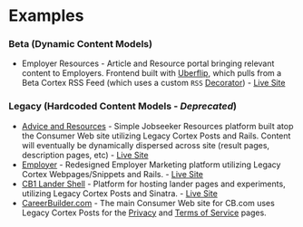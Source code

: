 # Examples

### Beta \(Dynamic Content Models\)

* Employer Resources - Article and Resource portal bringing relevant content to Employers. Frontend built with [Uberflip](https://www.uberflip.com/), which pulls from a Beta Cortex RSS Feed \(which uses a custom `RSS` [Decorator](/introduction/core-concepts.md#decorators)\) - [Live Site](https://resources.careerbuilder.com/)

### Legacy \(Hardcoded Content Models - _Deprecated_\)

* [Advice and Resources](https://github.com/cbdr/consumer-main/) - Simple Jobseeker Resources platform built atop the Consumer Web site utilizing Legacy Cortex Posts and Rails. Content will eventually be dynamically dispersed across site \(result pages, description pages, etc\) - [Live Site](https://www.careerbuilder.com/advice)
* [Employer](https://github.com/cbdr/employer) - Redesigned Employer Marketing platform utilizing Legacy Cortex Webpages/Snippets and Rails. - [Live Site](https://hiring.careerbuilder.com/)
* [CB1 Lander Shell](https://github.com/cbdr/cb1-lander-shell) - Platform for hosting lander pages and experiments, utilizing Legacy Cortex Posts and Sinatra. - [Live Site](http://corporate.careerbuilder.com/)
* [CareerBuilder.com](https://github.com/cbdr/consumer-main) - The main Consumer Web site for CB.com uses Legacy Cortex Posts for the [Privacy](https://www.careerbuilder.com/privacy) and [Terms of Service](https://www.careerbuilder.com/terms) pages.



